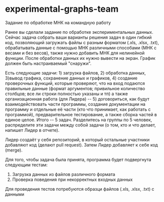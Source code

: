 # experimental-graphs-team
Задание по обработке МНК на командную работу

Ранее вы сделали задание по обработке экспериментальных данных.
Сейчас задача собрать ваши варианты решения задач в один гибкий код,
позволяющий загружать файлы с разным форматом (.xls, .xlsx, .txt),
обрабатывать данные с помощью МНК различными способами (МНК с весами и без весов),
также нужно добавить МНК для нелинейной функции.
После обработки данных их нужно вывести на экран. График должен быть настраиваемый "снаружи".

Есть следующие задачи: 1) загрузка файлов, 2) обработка данных, 3)вывод графика, сохранение данных и графиков,
4) создание проверочных функций, которые проверяют, что на вход подаются правильные данные (формат аргументов;
привильное количество столбцов; все ли строки полностью указаны и тп)
а также организационная работа (для Лидера) -- 5) договориться, как будут взаимодействовать части программы,
создание документации на программу и отдельные её части (кто что принимает, как работать с программой),
предварительное тестирование, а также сборка частей в единое целое.
Итого -- 5 задач.
Разделитесь на группы по 5 человек, распределите эти задачи между собой задачи (о том, кто и что делает, напишет Лидер 
в отчете).

Лидер создаёт у себя репозиторий, в который остальные участники добавляют код (делают pull request).
Затем Лидер добавляет к себе код (merge).

Для того, чтобы задача была принята, программа будет подвергнута следующим тестам:
1. Загрузка данных из файлов различного формата
2. Проверка поведения при некорректных входных данных

Для проведения тестов потребуются образци файлов  (.xls, .xlsx, .txt) с данными
